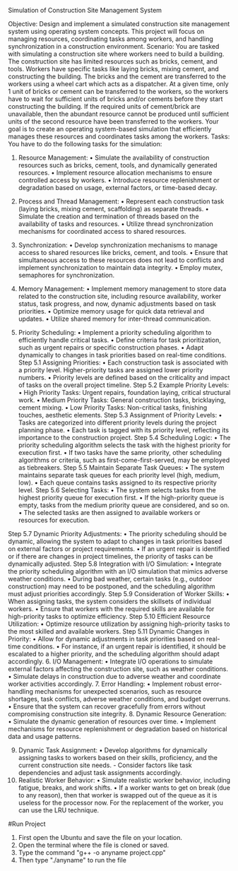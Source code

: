 Simulation of Construction Site Management System

Objective:
Design and implement a simulated construction site management system using operating
system concepts. This project will focus on managing resources, coordinating tasks among
workers, and handling synchronization in a construction environment.
Scenario:
You are tasked with simulating a construction site where workers need to build a building. The
construction site has limited resources such as bricks, cement, and tools. Workers have specific
tasks like laying bricks, mixing cement, and constructing the building. The bricks and the cement
are transferred to the workers using a wheel cart which acts as a dispatcher. At a given time, only
1 unit of bricks or cement can be transferred to the workers, so the workers have to wait for
sufficient units of bricks and/or cements before they start constructing the building. If the
required units of cement/brick are unavailable, then the abundant resource cannot be produced
until sufficient units of the second resource have been transferred to the workers. Your goal is
to create an operating system-based simulation that efficiently manages these resources and
coordinates tasks among the workers.
Tasks:
You have to do the following tasks for the simulation:
1. Resource Management:
• Simulate the availability of construction resources such as bricks, cement, tools, and
dynamically generated resources.
• Implement resource allocation mechanisms to ensure controlled access by workers.
• Introduce resource replenishment or degradation based on usage, external factors, or
time-based decay.
2. Process and Thread Management:
• Represent each construction task (laying bricks, mixing cement, scaffolding) as
separate threads.
• Simulate the creation and termination of threads based on the availability of tasks and
resources.
• Utilize thread synchronization mechanisms for coordinated access to shared
resources.
3. Synchronization:
• Develop synchronization mechanisms to manage access to shared resources like
bricks, cement, and tools.
• Ensure that simultaneous access to these resources does not lead to conflicts and
implement synchronization to maintain data integrity.
• Employ mutex, semaphores for synchronization.

4. Memory Management:
• Implement memory management to store data related to the construction site,
including resource availability, worker status, task progress, and now, dynamic
adjustments based on task priorities.
• Optimize memory usage for quick data retrieval and updates.
• Utilize shared memory for inter-thread communication.
5. Priority Scheduling:
• Implement a priority scheduling algorithm to efficiently handle critical tasks.
• Define criteria for task prioritization, such as urgent repairs or specific construction
phases.
• Adapt dynamically to changes in task priorities based on real-time conditions.
Step 5.1 Assigning Priorities:
• Each construction task is associated with a priority level. Higher-priority tasks are
assigned lower priority numbers.
• Priority levels are defined based on the criticality and impact of tasks on the overall
project timeline.
Step 5.2 Example Priority Levels:
• High Priority Tasks: Urgent repairs, foundation laying, critical structural work.
• Medium Priority Tasks: General construction tasks, bricklaying, cement mixing.
• Low Priority Tasks: Non-critical tasks, finishing touches, aesthetic elements.
Step 5.3 Assignment of Priority Levels:
• Tasks are categorized into different priority levels during the project planning phase.
• Each task is tagged with its priority level, reflecting its importance to the construction
project.
Step 5.4 Scheduling Logic:
• The priority scheduling algorithm selects the task with the highest priority for
execution first.
• If two tasks have the same priority, other scheduling algorithms or criteria, such as
first-come-first-served, may be employed as tiebreakers.
Step 5.5 Maintain Separate Task Queues:
• The system maintains separate task queues for each priority level (high, medium, low).
• Each queue contains tasks assigned to its respective priority level.
Step 5.6 Selecting Tasks:
• The system selects tasks from the highest priority queue for execution first.
• If the high-priority queue is empty, tasks from the medium priority queue are
considered, and so on.
• The selected tasks are then assigned to available workers or resources for execution.

Step 5.7 Dynamic Priority Adjustments:
• The priority scheduling should be dynamic, allowing the system to adapt to changes in
task priorities based on external factors or project requirements.
• If an urgent repair is identified or if there are changes in project timelines, the priority
of tasks can be dynamically adjusted.
Step 5.8 Integration with I/O Simulation:
• Integrate the priority scheduling algorithm with an I/O simulation that mimics adverse
weather conditions.
• During bad weather, certain tasks (e.g., outdoor construction) may need to be
postponed, and the scheduling algorithm must adjust priorities accordingly.
Step 5.9 Consideration of Worker Skills:
• When assigning tasks, the system considers the skillsets of individual workers.
• Ensure that workers with the required skills are available for high-priority tasks to
optimize efficiency.
Step 5.10 Efficient Resource Utilization:
• Optimize resource utilization by assigning high-priority tasks to the most skilled and
available workers.
Step 5.11 Dynamic Changes in Priority:
• Allow for dynamic adjustments in task priorities based on real-time conditions.
• For instance, if an urgent repair is identified, it should be escalated to a higher priority,
and the scheduling algorithm should adapt accordingly.
6. I/O Management:
• Integrate I/O operations to simulate external factors affecting the construction site,
such as weather conditions.
• Simulate delays in construction due to adverse weather and coordinate worker
activities accordingly.
7. Error Handling:
• Implement robust error-handling mechanisms for unexpected scenarios, such as
resource shortages, task conflicts, adverse weather conditions, and budget overruns.
• Ensure that the system can recover gracefully from errors without compromising
construction site integrity.
8. Dynamic Resource Generation:
• Simulate the dynamic generation of resources over time.
• Implement mechanisms for resource replenishment or degradation based on historical
data and usage patterns.

9. Dynamic Task Assignment:
• Develop algorithms for dynamically assigning tasks to workers based on their skills,
proficiency, and the current construction site needs. - Consider factors like task
dependencies and adjust task assignments accordingly.
10. Realistic Worker Behavior:
• Simulate realistic worker behavior, including fatigue, breaks, and work shifts.
• If a worker wants to get on break (due to any reason), then that worker is swapped
out of the queue as it is useless for the processor now. For the replacement of the
worker, you can use the LRU technique.

#Run Project
1. First open the Ubuntu and save the file on your location.
2. Open the terminal where the file is cloned or saved.
3. Type the command "g++ -o anyname project.cpp"
4. Then type "./anyname" to run the file
